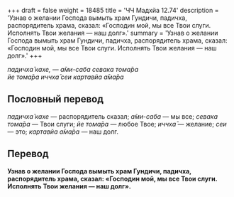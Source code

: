 +++
draft = false
weight = 18485
title = 'ЧЧ Мадхйа 12.74'
description = 'Узнав о желании Господа вымыть храм Гундичи, падичха, распорядитель храма, сказал: «Господин мой, мы все Твои слуги. Исполнять Твои желания — наш долг».'
summary = 'Узнав о желании Господа вымыть храм Гундичи, падичха, распорядитель храма, сказал: «Господин мой, мы все Твои слуги. Исполнять Твои желания — наш долг».'
+++

_пад̣ичха̄ кахе, — а̄ми-саба севака тома̄ра  
йе тома̄ра иччха̄ сеи картавйа а̄ма̄ра_

## Пословный перевод

_пад̣ичха̄_ _кахе_ — распорядитель сказал; _а̄ми_\-_саба_ — мы все; _севака_ _тома̄ра_ — Твои слуги; _йе_ _тома̄ра_ — любое Твое; _иччха̄_ — желание; _сеи_ — это; _картавйа_ _а̄ма̄ра_ — наш долг.

## Перевод

**Узнав о желании Господа вымыть храм Гундичи, падичха, распорядитель храма, сказал: «Господин мой, мы все Твои слуги. Исполнять Твои желания — наш долг».**
